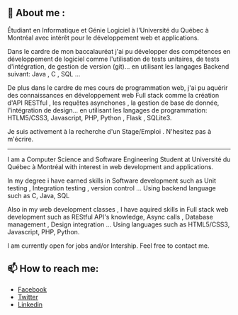 
## 💬 About me :

Étudiant en Informatique et Génie Logiciel à l'Université du Québec à Montréal avec intérêt pour le développement web et applications.

Dans le cardre de mon baccalauréat j'ai pu développer des compétences en développement de logiciel comme l'utilisation de tests unitaires, de tests d'intégration, de gestion de version (git)... en utilisant les langages Backend suivant: Java , C , SQL ...

De plus dans le cardre de mes cours de programmation web, j'ai pu aquérir des connaissances en développement web Full stack comme la création d'API RESTful , les requêtes asynchones , la gestion de base de donnée, l'intégration de design... en utilisant les langages de programmation: HTLM5/CSS3, Javascript, PHP, Python , Flask , SQLite3.

Je suis activement à la recherche d'un Stage/Emploi . N'hesitez pas à m'écrire.
_________________________________________________________________________________________________________
I am a Computer Science and Software Engineering Student at Université du Québec à Montréal with interest in web development and applications.

In my degree i have earned skills in Software development such as Unit testing , Integration testing , version control ... Using backend language such as C, Java, SQL

Also in my  web development classes , I have aquired skills in Full stack web development such as REStful API's knowledge, Async calls , Database management , Design integration ... Using languages such as HTML5/CSS3, Javascript, PHP, Python.

I am currently open for jobs and/or Intership. Feel free to contact me.

## 📫 How to reach me: 
- [Facebook](https://www.facebook.com/jeff.robillard.12/)
- [Twitter](https://twitter.com/jrobill4rd)
- [Linkedin](https://www.linkedin.com/in/jeffrey-robillard-b3572114b/)

